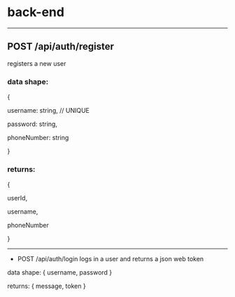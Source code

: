 # back-end
______________________________________
## POST /api/auth/register

registers a new user

### data shape:

{

  username: string,   // UNIQUE   
  
  password: string,
  
  phoneNumber: string
  
}

### returns:

{

  userId,
  
  username,
  
  phoneNumber
  
}
______________________________________
* POST /api/auth/login
logs in a user and returns a json web token

data shape:
{
  username,
  password
}

returns:
{
  message,
  token
}
